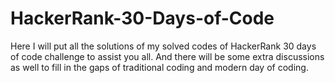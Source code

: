# HackerRank-30-Days-of-Code
Here I will put all the solutions of my solved codes of HackerRank 30 days of code challenge to assist you all. And there will be some extra discussions as well to fill in the gaps of traditional coding and modern day of coding.
